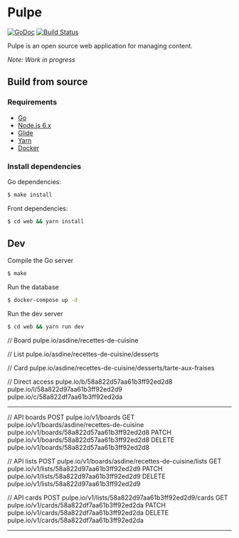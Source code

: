 # Pulpe

[![GoDoc](https://godoc.org/github.com/blankrobot/pulpe?status.svg)](https://godoc.org/github.com/blankrobot/pulpe)
[![Build Status](https://travis-ci.org/blankrobot/pulpe.svg)](https://travis-ci.org/blankrobot/pulpe)

Pulpe is an open source web application for managing content.

*Note: Work in progress*

## Build from source

### Requirements

- [Go](https://golang.org/)
- [Node.js 6.x](https://nodejs.org)
- [Glide](https://github.com/Masterminds/glide)
- [Yarn](https://yarnpkg.com/)
- [Docker](https://www.docker.com/)

### Install dependencies

Go dependencies:

```sh
$ make install
```

Front dependencies:

```sh
$ cd web && yarn install
```

## Dev

Compile the Go server
```sh
$ make
```

Run the database
```sh
$ docker-compose up -d
```

Run the dev server
```sh
$ cd web && yarn run dev
```

// Board
pulpe.io/asdine/recettes-de-cuisine

// List
pulpe.io/asdine/recettes-de-cuisine/desserts

// Card
pulpe.io/asdine/recettes-de-cuisine/desserts/tarte-aux-fraises

// Direct access
pulpe.io/b/58a822d57aa61b3ff92ed2d8
pulpe.io/l/58a822d97aa61b3ff92ed2d9
pulpe.io/c/58a822df7aa61b3ff92ed2da

----------------------------------------------

// API boards
POST    pulpe.io/v1/boards
GET     pulpe.io/v1/boards/asdine/recettes-de-cuisine
        pulpe.io/v1/boards/58a822d57aa61b3ff92ed2d8
PATCH   pulpe.io/v1/boards/58a822d57aa61b3ff92ed2d8
DELETE  pulpe.io/v1/boards/58a822d57aa61b3ff92ed2d8

// API lists
POST    pulpe.io/v1/boards/asdine/recettes-de-cuisine/lists
GET     pulpe.io/v1/lists/58a822d97aa61b3ff92ed2d9
PATCH   pulpe.io/v1/lists/58a822d97aa61b3ff92ed2d9
DELETE  pulpe.io/v1/lists/58a822d97aa61b3ff92ed2d9

// API cards
POST    pulpe.io/v1/lists/58a822d97aa61b3ff92ed2d9/cards
GET     pulpe.io/v1/cards/58a822df7aa61b3ff92ed2da
PATCH   pulpe.io/v1/cards/58a822df7aa61b3ff92ed2da
DELETE  pulpe.io/v1/cards/58a822df7aa61b3ff92ed2da

----------------------------------------------
